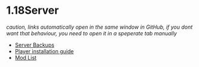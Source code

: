 # 1.18Server 
*caution, links automatically open in the same window in GitHub, if you dont want that behaviour, you need to open it in a speperate tab manually*
* [Server Backups](https://1drv.ms/u/s!AnRpVm46qqDNjdUxbNgz45vrc8yFAg?e=peDNs2)
* [Player installation guide](Clientside.MD)
* [Mod List](Mods.MD)
